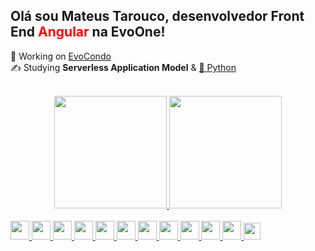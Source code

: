 ## Olá sou Mateus Tarouco, desenvolvedor Front End <span style="color:red">Angular</span> na EvoOne!
:seedling: Working on <a href="#"  target="_blank">EvoCondo</a></br>
:writing_hand: Studying <b>Serverless Application Model</b> & <a href="https://docs.python.org/3/"  target="_blank">:snake: Python</a><br><br>
<div align="center">
  <a href="https://github.com/mateustarouco" >
  <img height="180em" src="https://github-readme-stats.vercel.app/api?username=mateustarouco&show_icons=true&theme=dracula&include_all_commits=true&count_private=true"/>
  <img height="180em" src="https://github-readme-stats.vercel.app/api/top-langs/?username=mateustarouco&layout=compact&langs_count=7&theme=dracula"/>
</div><br>
<img height='30px' src="https://cdn.jsdelivr.net/gh/devicons/devicon/icons/angularjs/angularjs-original.svg" />
<img height='30px' src="https://cdn.jsdelivr.net/gh/devicons/devicon/icons/html5/html5-original.svg" />
<img height='30px' src="https://cdn.jsdelivr.net/gh/devicons/devicon/icons/css3/css3-original.svg" />
<img height='30px' src="https://cdn.jsdelivr.net/gh/devicons/devicon/icons/javascript/javascript-original.svg" />
<img height='30px' src="https://cdn.jsdelivr.net/gh/devicons/devicon/icons/typescript/typescript-original.svg" />
<img height='30px' src="https://cdn.jsdelivr.net/gh/devicons/devicon/icons/sass/sass-original.svg" />
<img height='30px' src="https://cdn.jsdelivr.net/gh/devicons/devicon/icons/python/python-original.svg" />
<img height='30px' src="https://cdn.jsdelivr.net/gh/devicons/devicon/icons/django/django-original.svg" />
<img height='30px' src="https://cdn.jsdelivr.net/gh/devicons/devicon/icons/graphql/graphql-plain.svg" />
<img height='30px' src="https://cdn.jsdelivr.net/gh/devicons/devicon/icons/firebase/firebase-plain.svg" />
<img height='30px' src="https://iconsaws.s3.amazonaws.com/aws-brands.svg" />
<img height='27px' src="https://iconsaws.s3.amazonaws.com/serverless_icon_132003.svg" />
  

